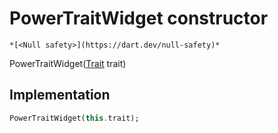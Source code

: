 


# PowerTraitWidget constructor




    *[<Null safety>](https://dart.dev/null-safety)*



PowerTraitWidget([Trait](https://yonomi.co/yonomi-sdk/Trait-class.html) trait)





## Implementation

```dart
PowerTraitWidget(this.trait);
```







